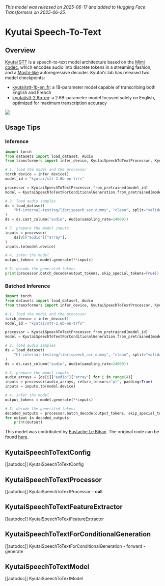<!--Copyright 2025 The HuggingFace Team. All rights reserved.

Licensed under the Apache License, Version 2.0 (the "License"); you may not use this file except in compliance with
the License. You may obtain a copy of the License at

http://www.apache.org/licenses/LICENSE-2.0

Unless required by applicable law or agreed to in writing, software distributed under the License is distributed on
an "AS IS" BASIS, WITHOUT WARRANTIES OR CONDITIONS OF ANY KIND, either express or implied. See the License for the
specific language governing permissions and limitations under the License.

⚠️ Note that this file is in Markdown but contain specific syntax for our doc-builder (similar to MDX) that may not be
rendered properly in your Markdown viewer.

-->
*This model was released on 2025-06-17 and added to Hugging Face Transformers on 2025-06-25.*

# Kyutai Speech-To-Text
## Overview

[Kyutai STT](https://kyutai.org/next/stt) is a speech-to-text model architecture based on the [Mimi codec](https://huggingface.co/docs/transformers/en/model_doc/mimi), which encodes audio into discrete tokens in a streaming fashion, and a [Moshi-like](https://huggingface.co/docs/transformers/en/model_doc/moshi) autoregressive decoder. Kyutai's lab has released two model checkpoints:

- [kyutai/stt-1b-en_fr](https://huggingface.co/kyutai/stt-1b-en_fr): a 1B-parameter model capable of transcribing both English and French
- [kyutai/stt-2.6b-en](https://huggingface.co/kyutai/stt-2.6b-en): a 2.6B-parameter model focused solely on English, optimized for maximum transcription accuracy

<div class="flex justify-center">
    <img src="https://huggingface.co/datasets/eustlb/documentation-images/resolve/main/kyutai_stt.png"/>
</div>

## Usage Tips

### Inference

```python
import torch
from datasets import load_dataset, Audio
from transformers import infer_device, KyutaiSpeechToTextProcessor, KyutaiSpeechToTextForConditionalGeneration

# 1. load the model and the processor
torch_device = infer_device()
model_id = "kyutai/stt-2.6b-en-trfs"

processor = KyutaiSpeechToTextProcessor.from_pretrained(model_id)
model = KyutaiSpeechToTextForConditionalGeneration.from_pretrained(model_id, device_map=torch_device, dtype="auto")

# 2. load audio samples
ds = load_dataset(
    "hf-internal-testing/librispeech_asr_dummy", "clean", split="validation"
)
ds = ds.cast_column("audio", Audio(sampling_rate=24000))

# 3. prepare the model inputs
inputs = processor(
    ds[0]["audio"]["array"],
)
inputs.to(model.device)

# 4. infer the model
output_tokens = model.generate(**inputs)

# 5. decode the generated tokens
print(processor.batch_decode(output_tokens, skip_special_tokens=True))
```

### Batched Inference

```python
import torch
from datasets import load_dataset, Audio
from transformers import infer_device, KyutaiSpeechToTextProcessor, KyutaiSpeechToTextForConditionalGeneration

# 1. load the model and the processor
torch_device = infer_device()
model_id = "kyutai/stt-2.6b-en-trfs"

processor = KyutaiSpeechToTextProcessor.from_pretrained(model_id)
model = KyutaiSpeechToTextForConditionalGeneration.from_pretrained(model_id, device_map=torch_device, dtype="auto")

# 2. load audio samples
ds = load_dataset(
    "hf-internal-testing/librispeech_asr_dummy", "clean", split="validation"
)
ds = ds.cast_column("audio", Audio(sampling_rate=24000))

# 3. prepare the model inputs
audio_arrays = [ds[i]["audio"]["array"] for i in range(4)]
inputs = processor(audio_arrays, return_tensors="pt", padding=True)
inputs = inputs.to(model.device)

# 4. infer the model
output_tokens = model.generate(**inputs)

# 5. decode the generated tokens
decoded_outputs = processor.batch_decode(output_tokens, skip_special_tokens=True)
for output in decoded_outputs:
    print(output)
```

This model was contributed by [Eustache Le Bihan](https://huggingface.co/eustlb).
The original code can be found [here](https://github.com/kyutai-labs/moshi).

## KyutaiSpeechToTextConfig

[[autodoc]] KyutaiSpeechToTextConfig

## KyutaiSpeechToTextProcessor

[[autodoc]] KyutaiSpeechToTextProcessor
    - __call__

## KyutaiSpeechToTextFeatureExtractor

[[autodoc]] KyutaiSpeechToTextFeatureExtractor

## KyutaiSpeechToTextForConditionalGeneration

[[autodoc]] KyutaiSpeechToTextForConditionalGeneration
    - forward
    - generate

## KyutaiSpeechToTextModel

[[autodoc]] KyutaiSpeechToTextModel
